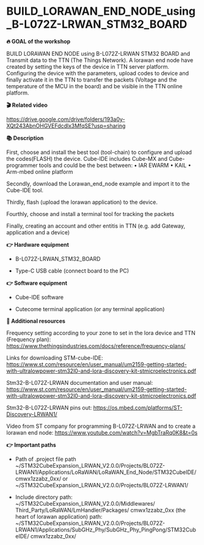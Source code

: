 # BUILD_LORAWAN_END_NODE_using_B-L072Z-LRWAN_STM32_BOARD

<b>🔥 GOAL of the workshop</b>

BUILD LORAWAN END NODE using B-L072Z-LRWAN STM32 BOARD and Transmit data to the TTN (The Things Network). A lorawan end node have created by setting the keys of the device in TTN server platform. Configuring the device with the parameters, upload codes to device and finally activate it in the TTN to transfer the packets (Voltage and the temperature of the MCU in the board) and be visible in the TTN online platform.

<b>🎬 Related video</b>

https://drive.google.com/drive/folders/193a0y-XQt243AbnOHGVEFdcdlx3MfqSE?usp=sharing

<b>📚 Description</b>

First, choose and install the best tool (tool-chain) to configure and upload the codes(FLASH) the device. Cube-IDE includes Cube-MX and Cube-programmer tools and could be the best between: 
    • IAR EWARM
    • KAIL
    • Arm-mbed online platform
    
Secondly, download the Lorawan_end_node example and import it to the Cube-IDE tool.

Thirdly, flash (upload the lorawan application) to the device. 

Fourthly, choose and install a terminal tool for tracking the packets

Finally, creating an account and other entitis in TTN (e.g. add  Gateway, application and a device)


<b>👉 Hardware equipment</b>

- B-L072Z-LRWAN_STM32_BOARD

- Type-C USB cable (connect board to the PC)

<b>👉 Software equipment</b>

- Cube-IDE software

- Cutecome terminal application (or any terminal application)

    
<b>👋 Additional resources</b>

Frequency setting according to your zone to set in the lora device and TTN (Frequency plan):
https://www.thethingsindustries.com/docs/reference/frequency-plans/

Links for downloading STM-cube-IDE:
https://www.st.com/resource/en/user_manual/um2159-getting-started-with-ultralowpower-stm32l0-and-lora-discovery-kit-stmicroelectronics.pdf

Stm32-B-L072Z-LRWAN documentation and user manual:
https://www.st.com/resource/en/user_manual/um2159-getting-started-with-ultralowpower-stm32l0-and-lora-discovery-kit-stmicroelectronics.pdf

Stm32-B-L072Z-LRWAN pins out:
https://os.mbed.com/platforms/ST-Discovery-LRWAN1/

Video from ST company for programming B-L072Z-LRWAN and to create a lorawan end node:
https://www.youtube.com/watch?v=MgbTraRq0K8&t=0s


<b> 👉 Important paths </b>

- Path of .project file path
~/STM32CubeExpansion_LRWAN_V2.0.0/Projects/BL072Z-LRWAN1/Applications/LoRaWAN/LoRaWAN_End_Node/STM32CubeIDE/
cmwx1zzabz_0xx/
or
~/STM32CubeExpansion_LRWAN_V2.0.0/Projects/BL072Z-LRWAN1/

- Include directory path:
~/STM32CubeExpansion_LRWAN_V2.0.0/Middlewares/
Third_Party/LoRaWAN/LmHandler/Packages/
cmwx1zzabz_0xx (the heart of lorawan application) path:
~/STM32CubeExpansion_LRWAN_V2.0.0/Projects/BL072Z-LRWAN1/Applications/SubGHz_Phy/SubGHz_Phy_PingPong/STM32CubeIDE/
cmwx1zzabz_0xx/


